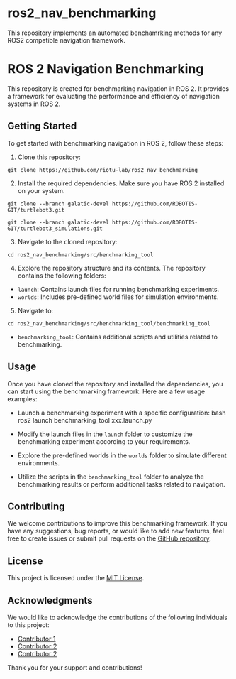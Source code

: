 # ros2_nav_benchmarking
This repository implements an automated benchamrking methods for any ROS2 compatible navigation framework.

# ROS 2 Navigation Benchmarking

This repository is created for benchmarking navigation in ROS 2. It provides a framework for evaluating the performance and efficiency of navigation systems in ROS 2.

## Getting Started

To get started with benchmarking navigation in ROS 2, follow these steps:

1. Clone this repository: 


```
git clone https://github.com/riotu-lab/ros2_nav_benchmarking
```

2. Install the required dependencies. Make sure you have ROS 2 installed on your system.
```
git clone --branch galatic-devel https://github.com/ROBOTIS-GIT/turtlebot3.git
```
```
git clone --branch galatic-devel https://github.com/ROBOTIS-GIT/turtlebot3_simulations.git
```

3. Navigate to the cloned repository:

```
cd ros2_nav_benchmarking/src/benchmarking_tool
```

4. Explore the repository structure and its contents. The repository contains the following folders:

- `launch`: Contains launch files for running benchmarking experiments.
- `worlds`: Includes pre-defined world files for simulation environments.

5. Navigate to:
```
cd ros2_nav_benchmarking/src/benchmarking_tool/benchmarking_tool
```
- `benchmarking_tool`: Contains additional scripts and utilities related to benchmarking.

## Usage

Once you have cloned the repository and installed the dependencies, you can start using the benchmarking framework. Here are a few usage examples:

- Launch a benchmarking experiment with a specific configuration:
bash
ros2 launch benchmarking_tool xxx.launch.py


- Modify the launch files in the `launch` folder to customize the benchmarking experiment according to your requirements.

- Explore the pre-defined worlds in the `worlds` folder to simulate different environments.

- Utilize the scripts in the `benchmarking_tool` folder to analyze the benchmarking results or perform additional tasks related to navigation.

## Contributing

We welcome contributions to improve this benchmarking framework. If you have any suggestions, bug reports, or would like to add new features, feel free to create issues or submit pull requests on the [GitHub repository](https://github.com/riotu-lab/ros2_nav_benchmarking).


## License

This project is licensed under the [MIT License](LICENSE).

## Acknowledgments

We would like to acknowledge the contributions of the following individuals to this project:

- [Contributor 1](https://github.com/saqeeftehnan)
- [Contributor 2](https://github.com/mzahana)
- [Contributor 2](https://github.com/Fatimah-Alahmed)

Thank you for your support and contributions!
